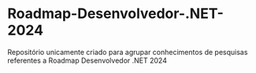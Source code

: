 # Roadmap-Desenvolvedor-.NET-2024
Repositório unicamente criado para agrupar conhecimentos de pesquisas referentes a Roadmap Desenvolvedor .NET 2024
